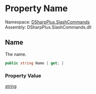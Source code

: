 # Property Name

Namespace: [DSharpPlus.SlashCommands](DSharpPlus.SlashCommands.md)  
Assembly: DSharpPlus.SlashCommands.dll

## <a id="DSharpPlus_SlashCommands_ChoiceNameAttribute_Name"></a>Name

The name.

```csharp
public string Name { get; }
```

### Property Value

[string](https://learn.microsoft.com/dotnet/api/system.string)

